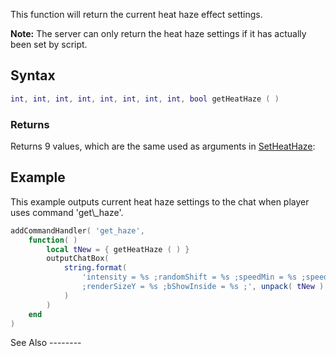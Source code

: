 This function will return the current heat haze effect settings.

**Note:** The server can only return the heat haze settings if it has actually been set by script.

Syntax
------

``` lua
int, int, int, int, int, int, int, int, bool getHeatHaze ( )
```

### Returns

Returns 9 values, which are the same used as arguments in [SetHeatHaze](/docs/SetHeatHaze.md "wikilink"):

Example
-------

<section name="Client" class="client" show="true">
This example outputs current heat haze settings to the chat when player uses command 'get\_haze'.

``` lua
addCommandHandler( 'get_haze',
    function( )
        local tNew = { getHeatHaze ( ) }
        outputChatBox( 
            string.format( 
                'intensity = %s ;randomShift = %s ;speedMin = %s ;speedMax = %s ;scanSizeX = %s ;scanSizeY = %s ;renderSizeX = %s \
                ;renderSizeY = %s ;bShowInside = %s ;', unpack( tNew )
            )
        )       
    end
)
```

</section>
See Also
--------
